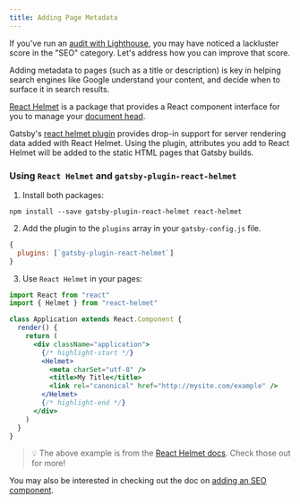 ```yaml
---
title: Adding Page Metadata
---
```


If you've run an [audit with Lighthouse](/docs/audit-with-lighthouse/), you may have noticed a lackluster score in the "SEO" category. Let's address how you can improve that score.

Adding metadata to pages (such as a title or description) is key in helping search engines like Google understand your content, and decide when to surface it in search results.

[React Helmet](https://github.com/nfl/react-helmet) is a package that provides a React component interface for you to manage your [document head](https://developer.mozilla.org/en-US/docs/Web/HTML/Element/head).

Gatsby's [react helmet plugin](/packages/gatsby-plugin-react-helmet/) provides drop-in support for server rendering data added with React Helmet. Using the plugin, attributes you add to React Helmet will be added to the static HTML pages that Gatsby builds.

### Using `React Helmet` and `gatsby-plugin-react-helmet`

1. Install both packages:

```shell
npm install --save gatsby-plugin-react-helmet react-helmet
```

2. Add the plugin to the `plugins` array in your `gatsby-config.js` file.

```javascript:title=gatsby-config.js
{
  plugins: [`gatsby-plugin-react-helmet`]
}
```

3. Use `React Helmet` in your pages:

```jsx
import React from "react"
import { Helmet } from "react-helmet"

class Application extends React.Component {
  render() {
    return (
      <div className="application">
        {/* highlight-start */}
        <Helmet>
          <meta charSet="utf-8" />
          <title>My Title</title>
          <link rel="canonical" href="http://mysite.com/example" />
        </Helmet>
        {/* highlight-end */}
      </div>
    )
  }
}
```

> 💡 The above example is from the [React Helmet docs](https://github.com/nfl/react-helmet#example). Check those out for more!

You may also be interested in checking out the doc on [adding an SEO component](/docs/add-seo-component/).
